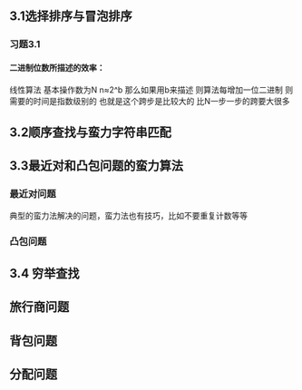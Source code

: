 ## 3.1选择排序与冒泡排序
### 习题3.1
#### 二进制位数所描述的效率：
线性算法 基本操作数为N n≈2^b 那么如果用b来描述 则算法每增加一位二进制 则需要的时间是指数级别的
也就是这个跨步是比较大的 比N一步一步的跨要大很多
## 3.2顺序查找与蛮力字符串匹配
## 3.3最近对和凸包问题的蛮力算法
### 最近对问题
典型的蛮力法解决的问题，蛮力法也有技巧，比如不要重复计数等等
### 凸包问题
## 3.4 穷举查找
## 旅行商问题
## 背包问题
## 分配问题
